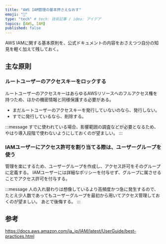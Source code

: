 ```yaml
---
title: "AWS IAM管理の基本押さえなおす"
emoji: "🍣"
type: "tech" # tech: 技術記事 / idea: アイデア
topics: [AWS, IAM]
published: false
---
```


AWS IAMに関する基本原則を、公式ドキュメントの内容をおさえつつ自分の知見を軽く加えて残しておく。

## 主な原則

### ルートユーザーのアクセスキーをロックする

ルートユーザーのアクセスキーはあらゆるAWSリソースへのフルアクセス権を持つため、ほかの機密情報と同様保護する必要がある。

* まだルートユーザーのアクセスキーを発行していないのなら、発行しない。
* すでに発行しているなら、削除する。

:::message
すでに使われている場合、影響範囲の調査などが必要となるため、やはり導入段階で使わないようにしておくのが望ましい。
:::


### IAMユーザーにアクセス許可を割り当てる際は、ユーザーグループを使う

管理を楽にするため、ユーザーグループを作成し、アクセス許可をそのグループに定義する。
IAMユーザーには詳細なポリシーを付与せず、グループに属させることでアクセス許可を付与する。


:::message
人の入れ替わりは想像しているより高頻度かつ急に発生するので、たとえ少人数であってもユーザーグループを最初から用いてアクセス管理しておくのが望ましい。
あとで後悔する。
:::


## 参考


https://docs.aws.amazon.com/ja_jp/IAM/latest/UserGuide/best-practices.html